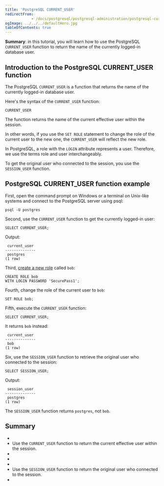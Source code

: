 ```yaml
---
title: 'PostgreSQL CURRENT_USER'
redirectFrom: 
            - /docs/postgresql/postgresql-administration/postgresql-current_user/
ogImage: ../../../defaultHero.jpg
tableOfContents: true
---
```



**Summary**: in this tutorial, you will learn how to use the PostgreSQL `CURRENT_USER` function to return the name of the currently logged-in database user.





## Introduction to the PostgreSQL CURRENT_USER function





The PostgreSQL `CURRENT_USER` is a function that returns the name of the currently logged-in database user.





Here's the syntax of the `CURRENT_USER` function:





```
CURRENT_USER
```





The function returns the name of the current effective user within the session.





In other words, if you use the `SET ROLE` statement to change the role of the current user to the new one, the `CURRENT_USER` will reflect the new role.





In PostgreSQL, a role with the `LOGIN` attribute represents a user. Therefore, we use the terms role and user interchangeably.





To get the original user who connected to the session, you use the `SESSION_USER` function.





## PostgreSQL CURRENT_USER function example





First, open the command prompt on Windows or a terminal on Unix-like systems and connect to the PostgreSQL server using psql:





```
psql -U postgres
```





Second, use the `CURRENT_USER` function to get the currently logged-in user:





```
SELECT CURRENT_USER;
```





Output:





```
 current_user
--------------
 postgres
(1 row)
```





Third, [create a new role](https://www.postgresqltutorial.com/postgresql-administration/postgresql-roles/) called `bob`:





```
CREATE ROLE bob
WITH LOGIN PASSWORD 'SecurePass1';
```





Fourth, change the role of the current user to `bob`:





```
SET ROLE bob;
```





Fifth, execute the `CURRENT_USER` function:





```
SELECT CURRENT_USER;
```





It returns `bob` instead:





```
 current_user
--------------
 bob
(1 row)
```





Six, use the `SESSION_USER` function to retrieve the original user who connected to the session:





```
SELECT SESSION_USER;
```





Output:





```
 session_user
--------------
 postgres
(1 row)
```





The `SESSION_USER` function returns `postgres`, not `bob`.





## Summary





- 
- Use the `CURRENT_USER` function to return the current effective user within the session.
- 
-
- 
- Use the `SESSION_USER` function to return the original user who connected to the session.
- 



